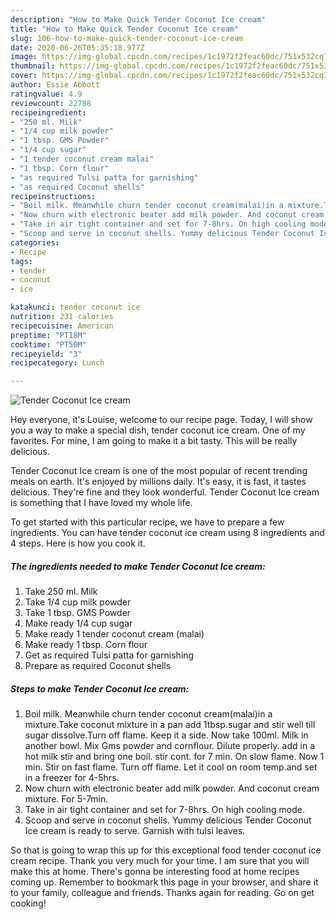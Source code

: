 ```yaml
---
description: "How to Make Quick Tender Coconut Ice cream"
title: "How to Make Quick Tender Coconut Ice cream"
slug: 106-how-to-make-quick-tender-coconut-ice-cream
date: 2020-06-26T05:35:18.977Z
image: https://img-global.cpcdn.com/recipes/1c1972f2feac60dc/751x532cq70/tender-coconut-ice-cream-recipe-main-photo.jpg
thumbnail: https://img-global.cpcdn.com/recipes/1c1972f2feac60dc/751x532cq70/tender-coconut-ice-cream-recipe-main-photo.jpg
cover: https://img-global.cpcdn.com/recipes/1c1972f2feac60dc/751x532cq70/tender-coconut-ice-cream-recipe-main-photo.jpg
author: Essie Abbott
ratingvalue: 4.9
reviewcount: 22788
recipeingredient:
- "250 ml. Milk"
- "1/4 cup milk powder"
- "1 tbsp. GMS Powder"
- "1/4 cup sugar"
- "1 tender coconut cream malai"
- "1 tbsp. Corn flour"
- "as required Tulsi patta for garnishing"
- "as required Coconut shells"
recipeinstructions:
- "Boil milk. Meanwhile churn tender coconut cream(malai)in a mixture.Take coconut mixture in a pan add 1tbsp.sugar and stir well till sugar dissolve.Turn off flame. Keep it a side. Now take 100ml. Milk in another bowl. Mix Gms powder and cornflour. Dilute properly. add in a hot milk stir and bring one boil. stir cont. for 7 min. On slow flame. Now 1 min. Stir on fast flame. Turn off flame. Let it cool on room temp.and set in a freezer for 4-5hrs."
- "Now churn with electronic beater add milk powder. And coconut cream mixture. For 5-7min."
- "Take in air tight container and set for 7-8hrs. On high cooling mode."
- "Scoop and serve in coconut shells. Yummy delicious Tender Coconut Ice cream is ready to serve. Garnish with tulsi leaves."
categories:
- Recipe
tags:
- tender
- coconut
- ice

katakunci: tender coconut ice 
nutrition: 231 calories
recipecuisine: American
preptime: "PT18M"
cooktime: "PT50M"
recipeyield: "3"
recipecategory: Lunch

---
```



![Tender Coconut Ice cream](https://img-global.cpcdn.com/recipes/1c1972f2feac60dc/751x532cq70/tender-coconut-ice-cream-recipe-main-photo.jpg)

Hey everyone, it's Louise, welcome to our recipe page. Today, I will show you a way to make a special dish, tender coconut ice cream. One of my favorites. For mine, I am going to make it a bit tasty. This will be really delicious.



Tender Coconut Ice cream is one of the most popular of recent trending meals on earth. It's enjoyed by millions daily. It's easy, it is fast, it tastes delicious. They're fine and they look wonderful. Tender Coconut Ice cream is something that I have loved my whole life.


To get started with this particular recipe, we have to prepare a few ingredients. You can have tender coconut ice cream using 8 ingredients and 4 steps. Here is how you cook it.

<!--inarticleads1-->

##### The ingredients needed to make Tender Coconut Ice cream:

1. Take 250 ml. Milk
1. Take 1/4 cup milk powder
1. Take 1 tbsp. GMS Powder
1. Make ready 1/4 cup sugar
1. Make ready 1 tender coconut cream (malai)
1. Make ready 1 tbsp. Corn flour
1. Get as required Tulsi patta for garnishing
1. Prepare as required Coconut shells




<!--inarticleads2-->

##### Steps to make Tender Coconut Ice cream:

1. Boil milk. Meanwhile churn tender coconut cream(malai)in a mixture.Take coconut mixture in a pan add 1tbsp.sugar and stir well till sugar dissolve.Turn off flame. Keep it a side. Now take 100ml. Milk in another bowl. Mix Gms powder and cornflour. Dilute properly. add in a hot milk stir and bring one boil. stir cont. for 7 min. On slow flame. Now 1 min. Stir on fast flame. Turn off flame. Let it cool on room temp.and set in a freezer for 4-5hrs.
1. Now churn with electronic beater add milk powder. And coconut cream mixture. For 5-7min.
1. Take in air tight container and set for 7-8hrs. On high cooling mode.
1. Scoop and serve in coconut shells. Yummy delicious Tender Coconut Ice cream is ready to serve. Garnish with tulsi leaves.




So that is going to wrap this up for this exceptional food tender coconut ice cream recipe. Thank you very much for your time. I am sure that you will make this at home. There's gonna be interesting food at home recipes coming up. Remember to bookmark this page in your browser, and share it to your family, colleague and friends. Thanks again for reading. Go on get cooking!
